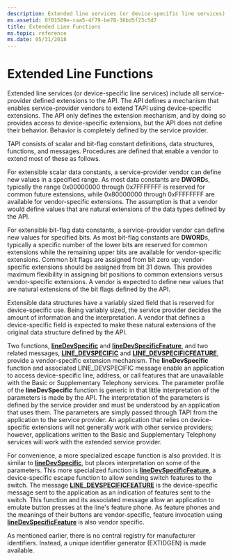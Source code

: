 ```yaml
---
description: Extended line services (or device-specific line services) include all service-provider defined extensions to the API.
ms.assetid: 0f01509e-caa5-4f79-be78-36bd5f23c5d7
title: Extended Line Functions
ms.topic: reference
ms.date: 05/31/2018
---
```


# Extended Line Functions

Extended line services (or device-specific line services) include all service-provider defined extensions to the API. The API defines a mechanism that enables service-provider vendors to extend TAPI using device-specific extensions. The API only defines the extension mechanism, and by doing so provides access to device-specific extensions, but the API does not define their behavior. Behavior is completely defined by the service provider.

TAPI consists of scalar and bit-flag constant definitions, data structures, functions, and messages. Procedures are defined that enable a vendor to extend most of these as follows.

For extensible scalar data constants, a service-provider vendor can define new values in a specified range. As most data constants are **DWORD**s, typically the range 0x00000000 through 0x7FFFFFFF is reserved for common future extensions, while 0x80000000 through 0xFFFFFFFF are available for vendor-specific extensions. The assumption is that a vendor would define values that are natural extensions of the data types defined by the API.

For extensible bit-flag data constants, a service-provider vendor can define new values for specified bits. As most bit-flag constants are **DWORD**s, typically a specific number of the lower bits are reserved for common extensions while the remaining upper bits are available for vendor-specific extensions. Common bit flags are assigned from bit zero up; vendor-specific extensions should be assigned from bit 31 down. This provides maximum flexibility in assigning bit positions to common extensions versus vendor-specific extensions. A vendor is expected to define new values that are natural extensions of the bit flags defined by the API.

Extensible data structures have a variably sized field that is reserved for device-specific use. Being variably sized, the service provider decides the amount of information and the interpretation. A vendor that defines a device-specific field is expected to make these natural extensions of the original data structure defined by the API.

Two functions, [**lineDevSpecific**](/windows/desktop/api/Tapi/nf-tapi-linedevspecific) and [**lineDevSpecificFeature**](/windows/desktop/api/Tapi/nf-tapi-linedevspecificfeature), and two related messages, [**LINE\_DEVSPECIFIC**](line-devspecific.md) and [**LINE\_DEVSPECIFICFEATURE**](line-devspecificfeature.md), provide a vendor-specific extension mechanism. The **lineDevSpecific** function and associated LINE\_DEVSPECIFIC message enable an application to access device-specific line, address, or call features that are unavailable with the Basic or Supplementary Telephony services. The parameter profile of the **lineDevSpecific** function is generic in that little interpretation of the parameters is made by the API. The interpretation of the parameters is defined by the service provider and must be understood by an application that uses them. The parameters are simply passed through TAPI from the application to the service provider. An application that relies on device-specific extensions will not generally work with other service providers; however, applications written to the Basic and Supplementary Telephony services will work with the extended service provider.

For convenience, a more specialized escape function is also provided. It is similar to [**lineDevSpecific**](/windows/desktop/api/Tapi/nf-tapi-linedevspecific), but places interpretation on some of the parameters. This more specialized function is [**lineDevSpecificFeature**](/windows/desktop/api/Tapi/nf-tapi-linedevspecificfeature), a device-specific escape function to allow sending switch features to the switch. The message [**LINE\_DEVSPECIFICFEATURE**](line-devspecificfeature.md) is the device-specific message sent to the application as an indication of features sent to the switch. This function and its associated message allow an application to emulate button presses at the line's feature phone. As feature phones and the meanings of their buttons are vendor-specific, feature invocation using [**lineDevSpecificFeature**](/windows/desktop/api/Tapi/nf-tapi-linedevspecificfeature) is also vendor specific.

As mentioned earlier, there is no central registry for manufacturer identifiers. Instead, a unique identifier generator (EXTIDGEN) is made available.

 

 



